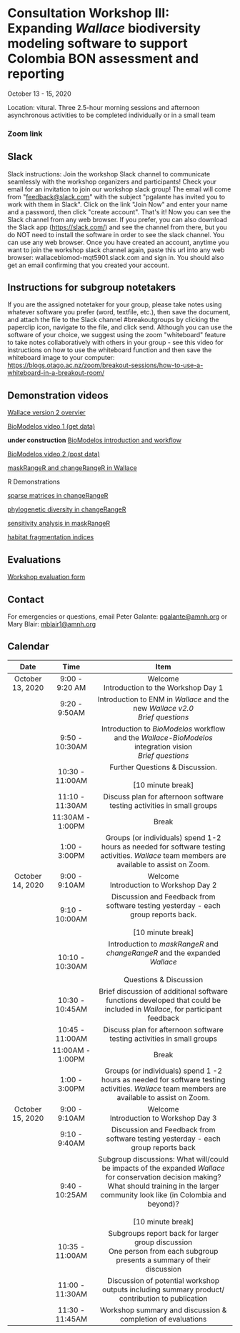 # Consultation Workshop III: Expanding *Wallace* biodiversity modeling software to support Colombia BON assessment and reporting
October 13 - 15, 2020

Location: vitural. Three 2.5-hour morning sessions and afternoon asynchronous activities to be completed individually or in a small team

### Zoom link

## Slack
Slack instructions:  Join the workshop Slack channel to communicate seamlessly with the workshop organizers and participants! Check your email for an invitation to join our workshop slack group!  The email will come from "feedback@slack.com" with the subject "pgalante has invited you to work with them in Slack".
Click on the link "Join Now" and enter your name and a password, then click "create account".  That's it! Now you can see the Slack channel from any web browser.  If you prefer, you can also download the Slack app (https://slack.com/) and see the channel from there, but you do NOT need to install the software in order to see the slack channel. You can use any web browser.
Once you have created an account, anytime you want to join the workshop slack channel again, paste this url into any web browser: wallacebiomod-mqt5901.slack.com
and sign in.
You should also get an email confirming that you created your account. 


## Instructions for subgroup notetakers
If you are the assigned notetaker for your group, please take notes using whatever software you prefer (word, textfile, etc.), then save the document, and attach the file to the Slack channel #breakoutgroups by clicking the paperclip icon, navigate to the file, and click send. Although you can use the software of your choice, we suggest using the zoom "whiteboard" feature to take notes collaboratively with others in your group - see this video for instructions on how to use the whiteboard function and then save the whiteboard image to your computer: https://blogs.otago.ac.nz/zoom/breakout-sessions/how-to-use-a-whiteboard-in-a-breakout-room/



## Demonstration videos
[Wallace version 2 overvier](https://forms.gle/oob2Ht1JF8USEsWZ8)

[BioModelos video 1 (get data)](https://forms.gle/oob2Ht1JF8USEsWZ8)

**under construction**
[BioModelos introduction and workflow]()

[BioModelos video 2 (post data)]()

[maskRangeR and changeRangeR in Wallace]()

R Demonstrations

[sparse matrices in changeRangeR]()

[phylogenetic diversity in changeRangeR]()

[sensitivity analysis in maskRangeR]()

[habitat fragmentation indices]()



## Evaluations

[Workshop evaluation form](https://forms.gle/oob2Ht1JF8USEsWZ8)

## Contact

For emergencies or questions, email Peter Galante: pgalante@amnh.org or Mary Blair: mblair1@amnh.org


## Calendar

| Date    | Time | Item |
|:-------:|:-------:|:----:|
| October 13, 2020 | 9:00 - 9:20 AM | Welcome <br> Introduction to the Workshop Day 1 |
| | 9:20 - 9:50AM | Introduction to ENM in *Wallace* and the new *Wallace v2.0* <br> *Brief questions* |
| | 9:50 - 10:30AM | Introduction to *BioModelos* workflow and the *Wallace-BioModelos* integration vision <br> *Brief questions* |
| | 10:30 - 11:00AM | Further Questions & Discussion. <br><br> [10 minute break] |
| | 11:10 - 11:30AM | Discuss plan for afternoon software testing activities in small groups |
| | 11:30AM - 1:00PM | Break | 
| | 1:00 - 3:00PM | Groups (or individuals) spend 1-2 hours as needed for software testing activities. *Wallace* team members are available to assist on Zoom.
| October 14, 2020 | 9:00 - 9:10AM | Welcome <br> Introduction to Workshop Day 2 | 
| | 9:10 - 10:00AM | Discussion and Feedback from software testing yesterday - each group reports back. <br><br> [10 minute break] |
| | 10:10 - 10:30AM | Introduction to *maskRangeR* and *changeRangeR* and the expanded *Wallace* <br><br> Questions & Discussion |
| | 10:30 - 10:45AM | Brief discussion of additional software functions developed that could be included in *Wallace*, for participant feedback |
| | 10:45 - 11:00AM | Discuss plan for afternoon software testing activities in small groups |
| | 11:00AM - 1:00PM | Break |
| | 1:00 - 3:00PM | Groups (or individuals) spend 1 -2 hours as needed for software testing activities. *Wallace* team members are available to assist on Zoom. |
| October 15, 2020 | 9:00 - 9:10AM | Welcome <br> Introduction to Workshop Day 3 |
| | 9:10 - 9:40AM | Discussion and Feedback from software testing yesterday - each group reports back |
| | 9:40 - 10:25AM | Subgroup discussions: What will/could be impacts of the expanded *Wallace* for conservation decision making? <br> What should training in the larger community look like (in Colombia and beyond)? <br><br> [10 minute break]
| | 10:35 - 11:00AM | Subgroups report back for larger group discussion <br> One person from each subgroup presents a summary of their discussion |
| | 11:00 - 11:30AM | Discussion of potential workshop outputs including summary product/ contribution to publication | 
| | 11:30 - 11:45AM | Workshop summary and discussion & completion of evaluations | 
  



